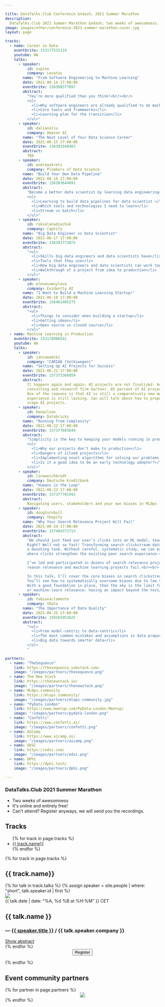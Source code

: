 ```yaml
---

title: DataTalks.Club Conference &ndash; 2021 Summer Marathon 
description:
  DataTalks.Club 2021 Summer Marathon &ndash; two weeks of awesomness.
image: images/other/conference-2021-summer-marathon-cover.jpg
layout: page

tracks:
  - name: Career in Data
    eventbrite: 153177531119
    youtube: NA
    talks:
      - speaker:
          id: svpino
          company: Levatas
        name: "From Software Engineering to Machine Learning"
        date: 2021-06-14 17:00:00
        eventbrite: 156360377097
        abstract:
          "You’re more qualified than you think!<br/><br/>
          <ul>
            <li>Why software engineers are already qualified to do machine learning</li>
            <li>Core tools and frameworks</li>
            <li>Learning plan for the transition</li>
          </ul>"
      - speaker:
          id: dalianaliu
          company: Amazon AI
        name: "The Next Level of Your Data Science Career"
        date: 2021-06-15 17:00:00
        eventbrite: 156383548403
        abstract:
          TBA
      - speaker:
          id: andreaskretz
          company: Plumbers of Data Science
        name: "Build Your Own Data Pipeline"
        date: 2021-06-16 17:00:00
        eventbrite: 156383644691
        abstract:
          "Become a better data scientist by learning data engineering<br/><br/>
          <ul>
            <li>Learning to build data pipelines for data scientist </li>
            <li>Which tools and technologies I need to learn</li>
            <li>Stream vs batch</li>
          </ul>"
      - speaker:
          id: roksolanadiachuk
          company: Captify
        name: "Big Data Engineer vs Data Scientist"
        date: 2021-06-17 17:00:00
        eventbrite: 156383773075
        abstract:
          "<ul>
            <li>Skills big data engineers and data scientists have</li>
            <li>Tools that they use</li>
            <li>How big data engineers and data scientists can work together</li>
            <li>Walkthrough of a project from idea to production</li>
          </ul>"
      - speaker:
          id: elenasamuylova
          company: Evidently AI
        name: "I Want to Build a Machine Learning Startup!"
        date: 2021-06-18 17:00:00
        eventbrite: 156461405275
        abstract:
          "<ul>
            <li>Things to consider when building a startup</li>
            <li>Getting ideas</li>
            <li>Open source vs closed source</li>
          </ul>"
  - name: Machine Learning in Production
    eventbrite: 153178006541
    youtube: NA
    talks:
      - speaker:
          id: janzawadzki
          company: "CARIAD (Volkswagen)"
        name: "Setting Up AI Projects for Success"
        date: 2021-06-21 17:00:00
        eventbrite: 157373360959
        abstract:
          It happens again and again; AI projects are not finalized. According to a study by the
          consulting and research firm Gartner, 85 percent of AI projects are doomed to failure.
          One of the reasons is that AI is still a comparatively new method, which means that project
          experience is still lacking. Jan will talk about how to properly identify, evaluate, and
          scope AI projects.
      - speaker:
          id: benwilson
          company: Databricks
        name: "Running from Complexity"
        date: 2021-06-22 17:00:00
        eventbrite: 157377603649
        abstract:
          "Simplicity is the key to keeping your models running in production<br/><br/>
          <ul>
            <li>Why our projects don’t make to production</li>
            <li>Dangers of siloed projects</li>
            <li>Implementing novel algorithms for solving our problems - pros and cons </li>
            <li>Is it a good idea to be an early technology adopter?</li>
          </ul>"
      - speaker:
          id: linaweichbrodt
          company: Deutsche Kreditbank
        name: "Humans in the Loop"
        date: 2021-06-23 17:00:00
        eventbrite: 157377701943
        abstract:
          Navigating users, stakeholders and your own biases in MLOps
      - speaker:
          id: dougturnbull
          company: Shopify
        name: "Why Your Search Relevance Project Will Fail"
        date: 2021-06-24 17:00:00
        eventbrite: 157404371713
        abstract:
          "We should just feed our user’s clicks into an ML model, teaching it to rank what’s clicked more...
          Right? Well not so fast! Transforming search clickstream data into usable training data can be
          a daunting task. Without careful, systematic study, we can easily create a negative feedback loop
          where clicks strengthen the existing poor search experience.<br><br>

          I’ve led and participated in dozens of search relevance projects. Poor training data is the #1
          reason relevance and machine learning projects fail.<br><br>

          In this talk, I’ll cover the core biases in search clickstream data and what to do about it.
          You’ll see how to systematically overcome biases due to low traffic and how you display results.
          With a good foundation in place, then the sky is the limit for how much you can grow, tune,
          or machine-learn relevance: having an impact beyond the test/training split!"
      - speaker:
          id: fabianaclemente
          company: YData
        name: "The Importance of Data Quality"
        date: 2021-06-25 17:00:00
        eventbrite: 158165953625
        abstract:
          "<ul>
            <li>From model-centric to data-centric</li>
            <li>The most common mistakes and assumptions in data preparation</li>
            <li>Big data towards smarter data</li>
          </ul>
          "

partners:
  - name: "TheSequence"
    link: https://thesequence.substack.com/
    image: "/images/partners/thesequence.png"
  - name: The New Stack
    link: https://thenewstack.io/
    image: "/images/partners/thenewstack.png"
  - name: MLOps.community
    link: https://mlops.community/
    image: "/images/partners/mlops-community.jpg"
  - name: "PyData London"
    link: https://www.meetup.com/PyData-London-Meetup/
    image: "/images/partners/pydata-london.png"
  - name: "Confetti"
    link: https://www.confetti.ai/
    image: "/images/partners/confetti.png"
  - name: AICamp
    link: https://www.aicamp.ai/
    image: "/images/partners/aicamp.png"
  - name: ODSC
    link: https://odsc.com/
    image: "/images/partners/odsc.png"
  - name: DPhi
    link: https://dphi.tech/
    image: "/images/partners/dphi.png"

---
```



### DataTalks.Club 2021 Summer Marathon

* Two weeks of awesomness
* It's online and entirely free!
* Can't attend? Register anyways, we will send you the recordings.


<h2>Tracks</h2>

<ul>
{% for track in page.tracks %}
  <li>
    <a href="#{{ track.name | slugify }}">{{ track.name}}</a>
  </li>
{% endfor %}
</ul>

{% for track in page.tracks %}
<h2 id="{{ track.name | slugify }}">{{ track.name}}</h2>

<div class="conference-talks">
{% for talk in track.talks %}
  {% assign speaker = site.people | where: "short", talk.speaker.id | first %}
  <div class="talk-wrap d-flex">
    <div class="talk-speaker-img-container">
      <img class="talk-speaker-img" src="/{{ speaker.picture }}" />
    </div>
    <div class="talk-details">
      <span class="datetime grey-text">{{ talk.date | date: "%A, %d %B at %H:%M" }} CET</span>
      <h2>{{ talk.name }}</h2>
      <h3 class="speaker-name">— <a href="/people/{{ talk.speaker.id }}.html" target="_blank">{{ speaker.title }}</a> <span class="grey-text">/ {{ talk.speaker.company }}</span></h3>
      <span class="toggle-abscract"><a href="javascript:void();" onclick="toggle('{{ talk.name | slugify }}')">Show abstract</a></span>
      <div class="talk-absctract" id="{{ talk.name | slugify }}" style="display: none;">
        {{ talk.abstract }}
        {% if talk.eventbrite != 'TBA' %}<br/>
        <a href="https://eventbrite.com/e/{{ talk.eventbrite }}" target="_blank">Register just for this talk</a>
        {% endif %}
        </div>
    </div>
  </div>
{% endfor %}
</div>

<center class="my-3">
<button class="btn btn-secondary btn-lg" id="eventbrite-widget-modal-trigger-{{ track.eventbrite }}" type="button">
  <i class="fas fa-check"></i> Register
</button>
</center>

{% endfor %}


## Event community partners

<div class="text-center row justify-content-center">
{% for partner in page.partners %}
  <div class="my-3 col-md-6" style="display: flex">
    <a href="{{ partner.link }}" style="margin: auto" target="_blank">
      <img src="{{ partner.image }}" class="partner"/>
    </a>
  </div>
{% endfor %}
</div>


<script src="https://www.eventbrite.com/static/widgets/eb_widgets.js"></script>

<script type="text/javascript">
  var exampleCallback = function() {
      console.log('Order complete!');
  };

  {% for track in page.tracks %}
  window.EBWidgets.createWidget({
      widgetType: 'checkout',
      eventId: '{{ track.eventbrite }}',
      modal: true,
      modalTriggerElementId: 'eventbrite-widget-modal-trigger-{{ track.eventbrite }}',
      onOrderComplete: exampleCallback
  });
  {% endfor %}

  function toggle(name) {
    var x = document.getElementById(name);
    if (x.style.display === "none") {
      x.style.display = "block";
    } else {
      x.style.display = "none";
    }
  }
</script>
